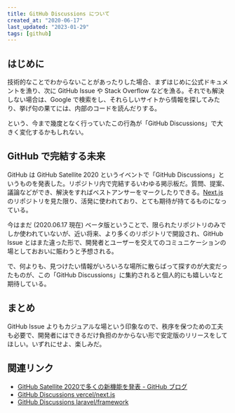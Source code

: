 ```yaml
---
title: GitHub Discussions について
created_at: "2020-06-17"
last_updated: "2023-01-29"
tags: [github]
---
```


## はじめに

技術的なことでわからないことがあったりした場合、まずはじめに公式ドキュメントを漁り、次に GitHub Issue や Stack Overflow などを漁る。それでも解決しない場合は、Google で検索をし、それらしいサイトから情報を探してみたり、挙げ句の果てには、内部のコードを読んだりする。

という、今まで幾度となく行っていたこの行為が「GitHub Discussions」で大きく変化するかもしれない。

## GitHub で完結する未来

GitHub は GitHub Satellite 2020 というイベントで「GitHub Discussions」というものを発表した。リポジトリ内で完結するいわゆる掲示板だ。質問、提案、議論などができ、解決をすればベストアンサーをマークしたりできる。[Next.js](https://github.com/vercel/next.js/discussions) のリポジトリを見た限り、活発に使われており、とても期待が持てるものになっている。

今はまだ (2020.06.17 現在) ベータ版ということで、限られたリポジトリのみでしか使われていないが、近い将来、より多くのリポジトリで開設され、GitHub Issue とはまた違った形で、開発者とユーザーを交えてのコミュニケーションの場としておおいに賑わうと予想される。

で、何よりも、見つけたい情報がいろいろな場所に散らばって探すのが大変だったものが、この「GitHub Discussions」に集約されると個人的にも嬉しいなと期待している。

## まとめ

GitHub Issue よりもカジュアルな場という印象なので、秩序を保つための工夫も必要で、開発者にはできるだけ負担のかからない形で安定版のリリースをしてほしい。いずれにせよ、楽しみだ。

## 関連リンク

- [GitHub Satellite 2020で多くの新機能を発表 - GitHub ブログ](https://github.blog/jp/2020-05-08-new-from-satellite-2020-github-codespaces-github-discussions-securing-code-in-private-repositories-and-more/#github-discussions%ef%bc%9a%e6%96%b0%e3%81%97%e3%81%84%e8%ad%b0%e8%ab%96%e3%81%ae%e5%a0%b4)
- [GitHub Discussions vercel/next.js](https://github.com/vercel/next.js/discussions)
- [GitHub Discussions laravel/framework](https://github.com/laravel/framework/discussions)
